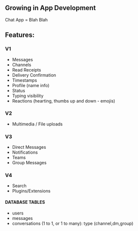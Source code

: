 ## Growing in App Development

Chat App = Blah Blah

## Features:
### V1
- Messages
- Channels
- Read Receipts
- Delivery Confirmation
- Timestamps
- Profile (name info)
- Status
- Typing visibility
- Reactions (hearting, thumbs up and down - emojis)

### V2
- Multimedia / File uploads

### V3
- Direct Messages
- Notifications
- Teams
- Group Messages

### V4
- Search
- Plugins/Extensions

#### DATABASE TABLES
- users
- messages
- conversations (1 to 1, or 1 to many): type (channel,dm,group)
